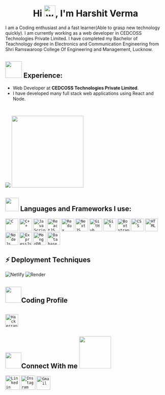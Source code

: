 
<h1 align="center">Hi <img alt="wave" src="https://emojis.slackmojis.com/emojis/images/1588177020/8809/wave_hello.gif?1588177020" width="35">, I'm Harshit Verma</h1>

I am a Coding enthusiast and a fast learner(Able to grasp new technology quickly). I am currently working as a web developer in CEDCOSS Technologies Private Limited. I have completed my Bachelor of Teachnology degree in Electronics and Communication Engineering from Shri Ramswaroop College Of Engineering and Management, Lucknow.


## <img src="https://media.giphy.com/media/QXPqYpSyBIMjBTtBbl/giphy.gif" width="52px"> Experience: 

- Web Developer at **CEDCOSS Technologies Private Limited**.
- I have developed many full stack web applications using React and Node.


<br>

<p align = "left">
  <img src="https://github-readme-stats.vercel.app/api?username=harshitverma-dev&show_icons=true&title_color=1b93c9&count_private=true&show_owner=true&icon_color=1b93c9&line_height=30&include_all_commits=true">
  <img height="225" src="https://github-readme-stats.vercel.app/api/top-langs/?username=harshitverma-dev&hide=procfile,matlab,php&title_color=fc5a8d&icon_color=1b93c9&show_owner=true&langs_count=8">


  
</p>


## <img src="https://media.giphy.com/media/QssGEmpkyEOhBCb7e1/giphy.gif" width="42px"> Languages and Frameworks I use:
<code><img width="40px" src="https://img.icons8.com/color/3x/c-programming.png" title="C"/></code>
<code><img width="40px" src="https://img.icons8.com/color/4x/c-plus-plus-logo.png" title="C++"/></code>
<code><img width="40px" src="https://img.icons8.com/color/48/000000/javascript--v1.png" title="JavaScript"/></code>
<code><img width="40px" src="https://img.icons8.com/plasticine/100/000000/react.png" title="ReactJS"/></code>
<code><img width="40px" src="https://img.icons8.com/color/8x/000000/redux.png" title="Redux"/></code>
<code><img width="40px" src="https://img.icons8.com/color/512/nextjs.png" title="NextJS"/></code> 
<code><img width="40px" src="https://img.icons8.com/fluent/8x/github.png" title="GitHub"/></code>
<code><img width="40px" src="https://img.icons8.com/color/2x/git.png" title="Git"/></code>
<code><img width="40px" src="https://img.icons8.com/color/2x/bootstrap.png" title="Bootstrap"/></code>
<code><img width="40px" src="https://img.icons8.com/color/48/000000/css3.png" title="CSS"/></code>
<code><img width="40px" src="https://img.icons8.com/color/48/000000/html-5.png" title="HTML"/></code>
<code><img width="40px" src="https://img.icons8.com/color/8x/000000/nodejs.png" title="NodeJs"/></code>
<code><img width="40px" src="https://img.icons8.com/color/8x/000000/express-js.png" title="ExpressJs"/></code>
<code><img width="40px" src="https://img.icons8.com/color/8x/000000/mongodb.png" title="MongoDB"/></code>
<code><img width="40px" src="https://img.icons8.com/dusk/64/000000/database-restore.png" title="Database"/></code>

<!---
<code><img width="40px" src="https://img.icons8.com/color/48/000000/amazon-web-services.png" title="AWS"/></code>
<code><img width="40px" src="https://img.icons8.com/ios/4x/00758f/mysql-logo.png" title="MySQL"/></code>
--->








## ⚡ Deployment Techniques
![Netlify](https://img.shields.io/badge/-Netlify-darkblue?style=flat-square&logo=netlify)
![Render](https://img.shields.io/badge/Render-232F3E?style=flat-square&logo=render)

<!---
![Docker](https://img.shields.io/badge/-Docker-black?style=flat-square&logo=docker)
![DigitalOcean](https://img.shields.io/badge/-Digital%20Ocean-darkblue?style=flat-square&logo=digitalocean)
--->






## <img src="https://media.giphy.com/media/MIGbtLZoVjbl0bYbAd/giphy.gif" width="50px">Coding Profile

<code> <a href="https://www.hackerrank.com/theharshitverma1"><img width="40px" src="https://img.icons8.com/external-tal-revivo-shadow-tal-revivo/512/external-hackerrank-is-a-technology-company-that-focuses-on-competitive-programming-logo-shadow-tal-revivo.png" title="Hackerrank Profile"/></a></code>





## <img src="https://media.giphy.com/media/KcnlGHBpnKnjZIuCMv/giphy.gif" width="50px">Connect With me  <img src='https://raw.githubusercontent.com/ShahriarShafin/ShahriarShafin/main/Assets/handshake.gif' width="100px">
<code><a href="https://www.linkedin.com/in/harshitv053/"><img width="45px" src="https://img.icons8.com/color/8x/000000/linkedin.png" title="Linkedin"/></a></code>
<code><a href="https://www.instagram.com/harshit_verma53"><img width="45px" src="https://img.icons8.com/fluent/48/000000/instagram-new.png" title="Instagram"/></a></code>
<code><a href="mailto:theharshitverma53@gmail.com"><img width="43px" src="https://img.icons8.com/fluent/48/000000/gmail.png" title="Gmail"/></a></code>

<br>

